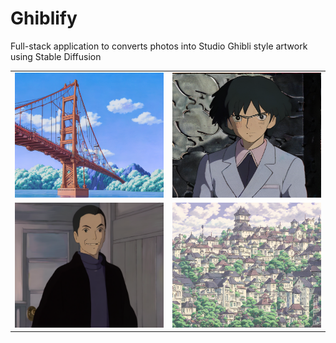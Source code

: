 # Ghiblify

Full-stack application to converts photos into Studio Ghibli style artwork using Stable Diffusion

<table>
  <tr>
    <td>
      <img src="images/bridge.png" alt="Photo 1" width="300" height="200">
    </td>
    <td>
      <img src="images/me.png" alt="Photo 2" width="300" height="200">
    </td>
  </tr>
  <tr>
    <td>
      <img src="images/jerry.png" alt="Photo 3" width="300" height="200">
    </td>
    <td>
      <img src="images/skyline.png" alt="Photo 4" width="300" height="200">
    </td>
  </tr>
</table>
